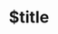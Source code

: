 ---
title: $title
second_title: Aspose.Words for Python API Reference
description: $description in Python.
type: docs
weight: $weight
url: /python-net/$ref/
---